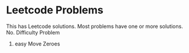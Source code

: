 # Leetcode Problems
This has Leetcode solutions. Most problems have one or more solutions.
No.	Difficulty	Problem
1.	easy	Move Zeroes
